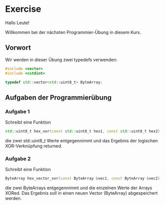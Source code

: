 # Exercise

Hallo Leute!

Willkommen bei der nächsten Programmier-Übung in diesem Kurs.

## Vorwort

Wir werden in dieser Übung zwei typedefs verwenden:

```cpp
#include <vector>
#include <cstdint>

typedef std::vector<std::uint8_t> ByteArray;
```

## Aufgaben der Programmierübung

### Aufgabe 1

Schreibt eine Funktion

```cpp
std::uint8_t hex_xor(const std::uint8_t hex1, const std::uint8_t hex2);
```

die zwei std::uint8_t Werte entgegennimmt und das Ergebnis der logischen XOR-Verknüpfung returned.

### Aufgabe 2

Schreibt eine Funktion

```cpp
ByteArray hex_vector_xor(const ByteArray &vec1, const ByteArray &vec2);
```

die zwei ByteArrays entgegennimmt und die einzelnen Werte der Arrays XORed. Das Ergebnis soll in einen neuen Vector (ByteArray) abgespeichert werden.
